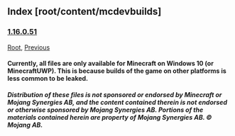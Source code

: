 
## Index [root/content/mcdevbuilds]
### [1.16.0.51](https://web.archive.org/web/20211203224307im_/https://github.com/Kee7702/Kee7702.github.io/releases/download/resbin/Minecraft.for.Windows.10.Debug.Build.7z)
[Root](/), [Previous](.././)
#### Currently, all files are only available for Minecraft on Windows 10 (or MinecraftUWP). This is because builds of the game on other platforms is less common to be leaked.
##### Distribution of these files is not sponsored or endorsed by Minecraft or Mojang Synergies AB, and the content contained therein is not endorsed or otherwise sponsored by Mojang Synergies AB. Portions of the materials contained herein are property of Mojang Synergies AB. © Mojang AB.
